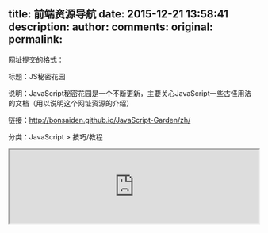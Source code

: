 title: 前端资源导航
date: 2015-12-21 13:58:41
description: 
author:
comments:
original:
permalink: 
---
网址提交的格式：

标题：JS秘密花园

说明：JavaScript秘密花园是一个不断更新，主要关心JavaScript一些古怪用法的文档（用以说明这个网址资源的介绍）

链接：http://bonsaiden.github.io/JavaScript-Garden/zh/
<!--more-->
分类：JavaScript > 技巧/教程

<iframe width="100%" src="http://luuman.github.io/FrontEndGuide/"></iframe>